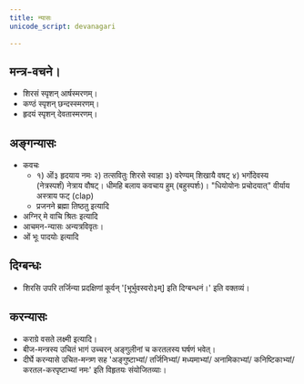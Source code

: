 ```yaml
---  
title: न्यासः
unicode_script: devanagari  
  
---
```


## मन्त्र-वचने।

- शिरसं स्पृशन् आर्षस्मरणम्।
- कण्ठं स्पृशन् छन्दस्स्मरणम्।
- हृदयं स्पृशन् देवतास्मरणम्।

## अङ्गन्यासः

- कवचः
  - १) ऒं३ हृदयाय नमः २) तत्सवितुः शिरसे स्वाहा ३) वरेण्यम् शिखायै वषट् ४) भर्गोदेवस्य (नेत्रस्पर्शं) नेत्राय वौषट्। धीमहि बलाय कवचाय हुम् (बहुस्पर्शः)। "धियोयोनः प्रचोदयात्" वीर्याय अस्त्राय फट् (clap)
  - प्रजनने ब्रह्मा तिष्ठतु इत्यादि
- अग्निर् मे वाचि श्रितः इत्यादि
- आचमन-न्यासः अन्यत्रविवृतः।
- ओं भूः पादयोः इत्यादि

## दिग्बन्धः

- शिरसि उपरि तर्जिन्या प्रदक्षिणां कूर्वन् '[भूर्भुवस्वरो३म्] इति दिग्बन्धनं।' इति वक्तव्यं।

## करन्यासः

- कराग्रे वसते लक्ष्मी इत्यादि।
- बीज-मन्त्रस्य उचितं भागं उच्चरन् अङ्गुलीनां च करतलस्य घर्षणं भवेत्।
- दीर्घे करन्यासे उचित-मन्त्र्ण सह 'अङ्गुष्टाभ्यां/ तर्जिनिभ्यां/ मध्यमाभ्यां/ अनामिकाभ्यां/ कनिष्टिकाभ्यां/ करतल-करपृष्टाभ्यां नमः' इति विहृतयः संयोजितव्याः।
